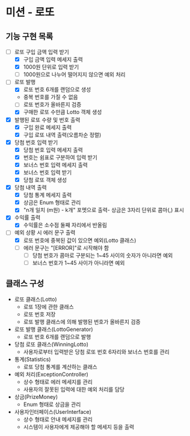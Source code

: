 # 미션 - 로또

## 기능 구현 목록

- [ ] 로또 구입 금액 입력 받기
    - [x] 구입 금액 입력 메세지 출력
    - [x] 1000원 단위로 입력 받기
    - [ ] 1000원으로 나누어 떨어지지 않으면 예외 처리
- [ ] 로또 발행
    - [x] 로또 번호 6개를 랜덤으로 생성
    - 중복 번호를 가질 수 없음
    - [ ] 로또 번호가 올바른지 검증
    - [x] 구매한 로또 수만큼 Lotto 객체 생성
- [x] 발행된 로또 수량 및 번호 출력
    - [x] 구입 완료 메세지 출력
    - [x] 구입 로또 내역 출력(오름차순 정렬)
- [x] 당첨 번호 입력 받기
    - [x] 당첨 번호 입력 메세지 출력
    - [x] 번호는 쉼표로 구분하여 입력 받기
    - [x] 보너스 번호 입력 메세지 출력
    - [x] 보너스 번호 입력 받기
    - [x] 당첨 로또 객체 생성
- [x] 당첨 내역 출력
    - [x] 당첨 통계 메세지 출력
    - [x] 상금은 Enum 형태로 관리
    - [x] "n개 일치 (m원) - k개" 포멧으로 출력- 상금은 3자리 단위로 콤마(,) 표시
- [x] 수익률 출력
    - [x] 수익률은 소수점 둘째 자리에서 반올림
- [ ] 예외 상황 시 에러 문구 출력
    - [x] 로또 번호에 중복된 값이 있으면 예외(Lotto 클래스)
    - [ ] 에러 문구는 "[ERROR]"로 시작해야 함
        - [ ] 당첨 번호가 콤마로 구분되는 1~45 사이의 숫자가 아니라면 예외
        - [ ] 보너스 번호가 1~45 사이가 아니라면 예외

## 클래스 구성
- 로또 클래스(Lotto)
    - 로또 1장에 관한 클래스
    - 로또 번호 저장
    - 로또 발행 클래스에 의해 발행된 번호가 올바른지 검증
- 로또 발행 클래스(LottoGenerator)
    - 로또 번호 6개를 랜덤으로 발행
- 당첨 로또 클래스(WinningLotto)
    - 사용자로부터 입력받은 당첨 로또 번호 6자리와 보너스 번호를 관리
- 통계(Statistics)
    - 로또 당첨 통계를 계산하는 클래스
- 예외 처리(ExceptionController)
    - 상수 형태로 에러 메세지를 관리
    - 사용자의 잘못된 입력에 대한 예외 처리를 담당
- 상금(PrizeMoney)
    - Enum 형태로 상금을 관리
- 사용자인터페이스(UserInterface)
    - 상수 형태로 안내 메세지를 관리
    - 시스템이 사용자에게 제공해야 할 메세지 등을 출력